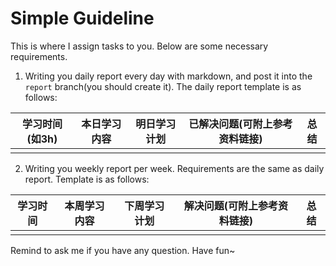 # Simple Guideline

This is  where I assign tasks to you. Below are some necessary requirements.

1. Writing you daily report every day with markdown, and post it into the `report` branch(you should create it). The daily report template is as follows:

| 学习时间(如3h) | 本日学习内容 | 明日学习计划 | 已解决问题(可附上参考资料链接) | 总结   |
| --------- | ------ | ------ | ---------------- | ---- |
|           |        |        |                  |      |

2. Writing you weekly report per week. Requirements are the same as daily report. Template is as follows:

| 学习时间 | 本周学习内容 | 下周学习计划 | 解决问题(可附上参考资料链接) | 总结   |
| ---- | ------ | ------ | --------------- | ---- |
|      |        |        |                 |      |

Remind to ask me if you have any question. Have fun~